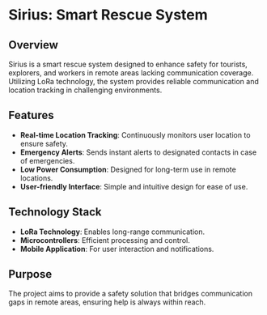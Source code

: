 # Sirius: Smart Rescue System

## Overview

Sirius is a smart rescue system designed to enhance safety for tourists, explorers, and workers in remote areas lacking communication coverage. Utilizing LoRa technology, the system provides reliable communication and location tracking in challenging environments.

## Features

- **Real-time Location Tracking**: Continuously monitors user location to ensure safety.
- **Emergency Alerts**: Sends instant alerts to designated contacts in case of emergencies.
- **Low Power Consumption**: Designed for long-term use in remote locations.
- **User-friendly Interface**: Simple and intuitive design for ease of use.

## Technology Stack

- **LoRa Technology**: Enables long-range communication.
- **Microcontrollers**: Efficient processing and control.
- **Mobile Application**: For user interaction and notifications.

## Purpose

The project aims to provide a safety solution that bridges communication gaps in remote areas, ensuring help is always within reach.
